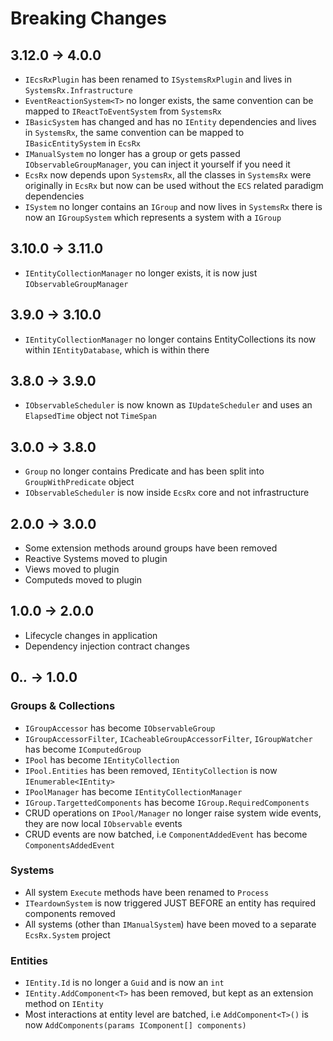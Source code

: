 # Breaking Changes

## 3.12.0 -> 4.0.0

- `IEcsRxPlugin` has been renamed to `ISystemsRxPlugin` and lives in `SystemsRx.Infrastructure`
- `EventReactionSystem<T>` no longer exists, the same convention can be mapped to `IReactToEventSystem` from `SystemsRx`
- `IBasicSystem` has changed and has no `IEntity` dependencies and lives in `SystemsRx`, the same convention can be mapped to `IBasicEntitySystem` in `EcsRx`
- `IManualSystem` no longer has a group or gets passed `IObservableGroupManager`, you can inject it yourself if you need it
- `EcsRx` now depends upon `SystemsRx`, all the classes in `SystemsRx` were originally in `EcsRx` but now can be used without the `ECS` related paradigm dependencies
- `ISystem` no longer contains an `IGroup` and now lives in `SystemsRx` there is now an `IGroupSystem` which represents a system with a `IGroup`

## 3.10.0 -> 3.11.0

- `IEntityCollectionManager` no longer exists, it is now just `IObservableGroupManager`

## 3.9.0 -> 3.10.0

- `IEntityCollectionManager` no longer contains EntityCollections its now within `IEntityDatabase`, which is within there

## 3.8.0 -> 3.9.0

 - `IObservableScheduler` is now known as `IUpdateScheduler` and uses an `ElapsedTime` object not `TimeSpan`

## 3.0.0 -> 3.8.0

- `Group` no longer contains Predicate and has been split into `GroupWithPredicate` object
- `IObservableScheduler` is now inside `EcsRx` core and not infrastructure

## 2.0.0 -> 3.0.0

- Some extension methods around groups have been removed
- Reactive Systems moved to plugin
- Views moved to plugin
- Computeds moved to plugin

## 1.0.0 -> 2.0.0

- Lifecycle changes in application
- Dependency injection contract changes

## 0.*.* -> 1.0.0

### Groups & Collections
- `IGroupAccessor` has become `IObservableGroup`
- `IGroupAccessorFilter`, `ICacheableGroupAccessorFilter`, `IGroupWatcher` has become `IComputedGroup`
- `IPool` has become `IEntityCollection`
- `IPool.Entities` has been removed, `IEntityCollection` is now `IEnumerable<IEntity>`
- `IPoolManager` has become `IEntityCollectionManager`
- `IGroup.TargettedComponents` has become `IGroup.RequiredComponents`
- CRUD operations on `IPool/Manager` no longer raise system wide events, they are now local `IObservable` events
- CRUD events are now batched, i.e `ComponentAddedEvent` has become `ComponentsAddedEvent`

### Systems
- All system `Execute` methods have been renamed to `Process`
- `ITeardownSystem` is now triggered JUST BEFORE an entity has required components removed
- All systems (other than `IManualSystem`) have been moved to a separate `EcsRx.System` project

### Entities
- `IEntity.Id` is no longer a `Guid` and is now an `int`
- `IEntity.AddComponent<T>` has been removed, but kept as an extension method on `IEntity`
- Most interactions at entity level are batched, i.e `AddComponent<T>()` is now `AddComponents(params IComponent[] components)`
